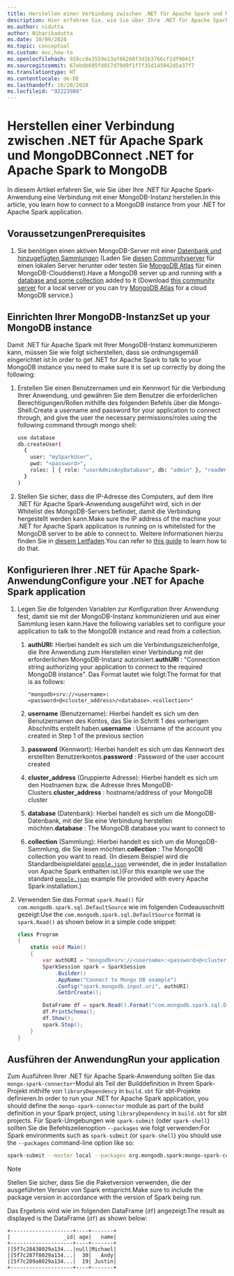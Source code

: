 ```yaml
---
title: Herstellen einer Verbindung zwischen .NET für Apache Spark und MongoDB
description: Hier erfahren Sie, wie Sie über Ihre .NET für Apache Spark-Anwendung eine Verbindung mit einer MongoDB-Instanz herstellen.
ms.author: nidutta
author: Niharikadutta
ms.date: 10/09/2020
ms.topic: conceptual
ms.custom: mvc,how-to
ms.openlocfilehash: 928cc8e3559e13af66268f3d1b3766cf2df9041f
ms.sourcegitcommit: 67ebdb695fd017d79d9f1f7f35d145042d5a37f7
ms.translationtype: HT
ms.contentlocale: de-DE
ms.lasthandoff: 10/20/2020
ms.locfileid: "92223980"
---
```

# <a name="connect-net-for-apache-spark-to-mongodb"></a><span data-ttu-id="a2013-103">Herstellen einer Verbindung zwischen .NET für Apache Spark und MongoDB</span><span class="sxs-lookup"><span data-stu-id="a2013-103">Connect .NET for Apache Spark to MongoDB</span></span>

<span data-ttu-id="a2013-104">In diesem Artikel erfahren Sie, wie Sie über Ihre .NET für Apache Spark-Anwendung eine Verbindung mit einer MongoDB-Instanz herstellen.</span><span class="sxs-lookup"><span data-stu-id="a2013-104">In this article, you learn how to connect to a MongoDB instance from your .NET for Apache Spark application.</span></span>

## <a name="prerequisites"></a><span data-ttu-id="a2013-105">Voraussetzungen</span><span class="sxs-lookup"><span data-stu-id="a2013-105">Prerequisites</span></span>

1. <span data-ttu-id="a2013-106">Sie benötigen einen aktiven MongoDB-Server mit einer [Datenbank und hinzugefügten Sammlungen](https://docs.mongodb.com/manual/core/databases-and-collections/) (Laden Sie [diesen Communityserver](https://www.mongodb.com/try/download/community) für einen lokalen Server herunter oder testen Sie [MongoDB Atlas](https://www.mongodb.com/cloud/atlas) für einen MongoDB-Clouddienst).</span><span class="sxs-lookup"><span data-stu-id="a2013-106">Have a MongoDB server up and running with a [database and some collection](https://docs.mongodb.com/manual/core/databases-and-collections/) added to it (Download [this community server](https://www.mongodb.com/try/download/community) for a local server or you can try [MongoDB Atlas](https://www.mongodb.com/cloud/atlas) for a cloud MongoDB service.)</span></span>

## <a name="set-up-your-mongodb-instance"></a><span data-ttu-id="a2013-107">Einrichten Ihrer MongoDB-Instanz</span><span class="sxs-lookup"><span data-stu-id="a2013-107">Set up your MongoDB instance</span></span>

<span data-ttu-id="a2013-108">Damit .NET für Apache Spark mit Ihrer MongoDB-Instanz kommunizieren kann, müssen Sie wie folgt sicherstellen, dass sie ordnungsgemäß eingerichtet ist:</span><span class="sxs-lookup"><span data-stu-id="a2013-108">In order to get .NET for Apache Spark to talk to your MongoDB instance you need to make sure it is set up correctly by doing the following:</span></span>

1. <span data-ttu-id="a2013-109">Erstellen Sie einen Benutzernamen und ein Kennwort für die Verbindung Ihrer Anwendung, und gewähren Sie dem Benutzer die erforderlichen Berechtigungen/Rollen mithilfe des folgenden Befehls über die Mongo-Shell:</span><span class="sxs-lookup"><span data-stu-id="a2013-109">Create a username and password for your application to connect through, and give the user the necessary permissions/roles using the following command through mongo shell:</span></span>

    ```bash
    use database
    db.createUser(
      {
        user: "mySparkUser",
        pwd: "<password>",
        roles: [ { role: "userAdminAnyDatabase", db: "admin" }, "readWriteAnyDatabase" ]
      }
    )
    ```

2. <span data-ttu-id="a2013-110">Stellen Sie sicher, dass die IP-Adresse des Computers, auf dem Ihre .NET für Apache Spark-Anwendung ausgeführt wird, sich in der Whitelist des MongoDB-Servers befindet, damit die Verbindung hergestellt werden kann.</span><span class="sxs-lookup"><span data-stu-id="a2013-110">Make sure the IP address of the machine your .NET for Apache Spark application is running on is whitelisted for the MongoDB server to be able to connect to.</span></span> <span data-ttu-id="a2013-111">Weitere Informationen hierzu finden Sie in [diesem Leitfaden](https://docs.atlas.mongodb.com/security/add-ip-address-to-list/).</span><span class="sxs-lookup"><span data-stu-id="a2013-111">You can refer to [this guide](https://docs.atlas.mongodb.com/security/add-ip-address-to-list/) to learn how to do that.</span></span>

## <a name="configure-your-net-for-apache-spark-application"></a><span data-ttu-id="a2013-112">Konfigurieren Ihrer .NET für Apache Spark-Anwendung</span><span class="sxs-lookup"><span data-stu-id="a2013-112">Configure your .NET for Apache Spark application</span></span>

1. <span data-ttu-id="a2013-113">Legen Sie die folgenden Variablen zur Konfiguration Ihrer Anwendung fest, damit sie mit der MongoDB-Instanz kommunizieren und aus einer Sammlung lesen kann.</span><span class="sxs-lookup"><span data-stu-id="a2013-113">Have the following variables set to configure your application to talk to the MongoDB instance and read from a collection.</span></span>
    1. <span data-ttu-id="a2013-114">**authURI:** Hierbei handelt es sich um die Verbindungszeichenfolge, die Ihre Anwendung zum Herstellen einer Verbindung mit der erforderlichen MongoDB-Instanz autorisiert.</span><span class="sxs-lookup"><span data-stu-id="a2013-114">**authURI** : "Connection string authorizing your application to connect to the required MongoDB instance".</span></span> <span data-ttu-id="a2013-115">Das Format lautet wie folgt:</span><span class="sxs-lookup"><span data-stu-id="a2013-115">The format for that is as follows:</span></span>

        ```
        "mongodb+srv://<username>:<password>@<cluster_address>/<database>.<collection>"
        ```

    2. <span data-ttu-id="a2013-116">**username** (Benutzername): Hierbei handelt es sich um den Benutzernamen des Kontos, das Sie in Schritt 1 des vorherigen Abschnitts erstellt haben.</span><span class="sxs-lookup"><span data-stu-id="a2013-116">**username** : Username of the account you created in Step 1 of the previous section</span></span>
    3. <span data-ttu-id="a2013-117">**password** (Kennwort): Hierbei handelt es sich um das Kennwort des erstellten Benutzerkontos.</span><span class="sxs-lookup"><span data-stu-id="a2013-117">**password** : Password of the user account created</span></span>
    4. <span data-ttu-id="a2013-118">**cluster_address** (Gruppierte Adresse): Hierbei handelt es sich um den Hostnamen bzw. die Adresse Ihres MongoDB-Clusters.</span><span class="sxs-lookup"><span data-stu-id="a2013-118">**cluster_address** : hostname/address of your MongoDB cluster</span></span>
    5. <span data-ttu-id="a2013-119">**database** (Datenbank): Hierbei handelt es sich um die MongoDB-Datenbank, mit der Sie eine Verbindung herstellen möchten.</span><span class="sxs-lookup"><span data-stu-id="a2013-119">**database** : The MongoDB database you want to connect to</span></span>
    6. <span data-ttu-id="a2013-120">**collection** (Sammlung): Hierbei handelt es sich um die MongoDB-Sammlung, die Sie lesen möchten.</span><span class="sxs-lookup"><span data-stu-id="a2013-120">**collection** : The MongoDB collection you want to read.</span></span> <span data-ttu-id="a2013-121">(In diesem Beispiel wird die Standardbeispieldatei [`people.json`](https://github.com/apache/spark/blob/master/examples/src/main/resources/people.json) verwendet, die in jeder Installation von Apache Spark enthalten ist.)</span><span class="sxs-lookup"><span data-stu-id="a2013-121">(For this example we use the standard [`people.json`](https://github.com/apache/spark/blob/master/examples/src/main/resources/people.json) example file provided with every Apache Spark installation.)</span></span>

2. <span data-ttu-id="a2013-122">Verwenden Sie das Format `spark.Read()` für `com.mongodb.spark.sql.DefaultSource` wie im folgenden Codeausschnitt gezeigt:</span><span class="sxs-lookup"><span data-stu-id="a2013-122">Use the `com.mongodb.spark.sql.DefaultSource` format is `spark.Read()` as shown below in a simple code snippet:</span></span>

    ```csharp
    class Program
    {
        static void Main()
        {
            var authURI = "mongodb+srv://<username>:<password>@<cluster_address>/<database>.<collection>?retryWrites=true&w=majority";
            SparkSession spark = SparkSession
                .Builder()
                .AppName("Connect to Mongo DB example")
                .Config("spark.mongodb.input.uri", authURI)
                .GetOrCreate();

            DataFrame df = spark.Read().Format("com.mongodb.spark.sql.DefaultSource").Load();
            df.PrintSchema();
            df.Show();
            spark.Stop();
        }
    }
    ```

## <a name="run-your-application"></a><span data-ttu-id="a2013-123">Ausführen der Anwendung</span><span class="sxs-lookup"><span data-stu-id="a2013-123">Run your application</span></span>

<span data-ttu-id="a2013-124">Zum Ausführen Ihrer .NET für Apache Spark-Anwendung sollten Sie das `mongo-spark-connector`-Modul als Teil der Builddefinition in Ihrem Spark-Projekt mithilfe von `libraryDependency` in `build.sbt` für sbt-Projekte definieren.</span><span class="sxs-lookup"><span data-stu-id="a2013-124">In order to run your .NET for Apache Spark application, you should define the `mongo-spark-connector` module as part of the build definition in your Spark project, using `libraryDependency` in `build.sbt` for sbt projects.</span></span> <span data-ttu-id="a2013-125">Für Spark-Umgebungen wie `spark-submit` (oder `spark-shell`) sollten Sie die Befehlszeilenoption `--packages` wie folgt verwenden:</span><span class="sxs-lookup"><span data-stu-id="a2013-125">For Spark environments such as `spark-submit` (or `spark-shell`) you should use the `--packages` command-line option like so:</span></span>

```bash
spark-submit --master local --packages org.mongodb.spark:mongo-spark-connector_2.12:3.0.0 --class org.apache.spark.deploy.dotnet.DotnetRunner microsoft-spark-<version>.jar yourApp.exe
```

> [!NOTE]
> <span data-ttu-id="a2013-126">Stellen Sie sicher, dass Sie die Paketversion verwenden, die der ausgeführten Version von Spark entspricht.</span><span class="sxs-lookup"><span data-stu-id="a2013-126">Make sure to include the package version in accordance with the version of Spark being run.</span></span>

<span data-ttu-id="a2013-127">Das Ergebnis wird wie im folgenden DataFrame (`df`) angezeigt:</span><span class="sxs-lookup"><span data-stu-id="a2013-127">The result as displayed is the DataFrame (`df`) as shown below:</span></span>

```text
+--------------------+----+-------+
|                 _id| age|   name|
+--------------------+----+-------+
|[5f7c28438029a134...|null|Michael|
|[5f7c287f8029a134...|  30|   Andy|
|[5f7c289a8029a134...|  19| Justin|
+--------------------+----+-------+
```
